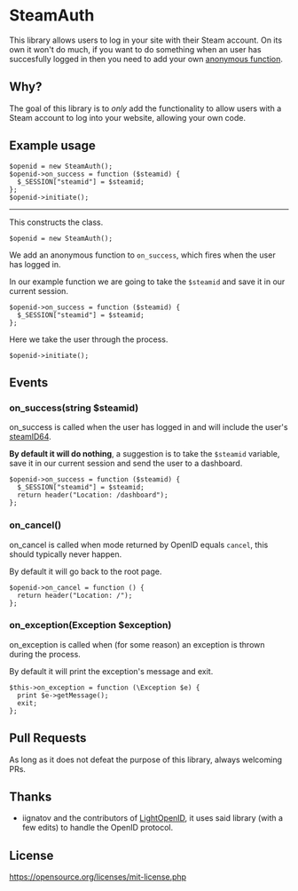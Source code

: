 # SteamAuth
This library allows users to log in your site with their Steam account. On its own it won't do much, if you want to do something when an user has succesfully logged in then you need to add your own [anonymous function](https://www.php.net/manual/en/functions.anonymous.php).

## Why?
The goal of this library is to _only_ add the functionality to allow users with a Steam account to log into your website, allowing your own code.

## Example usage

```
$openid = new SteamAuth();
$openid->on_success = function ($steamid) {
  $_SESSION["steamid"] = $steamid;
};
$openid->initiate();
```

---

This constructs the class.

```
$openid = new SteamAuth();
```
We add an anonymous function to `on_success`, which fires when the user has logged in.

In our example function we are going to take the `$steamid` and save it in our current session.

```
$openid->on_success = function ($steamid) {
  $_SESSION["steamid"] = $steamid;
};
```

Here we take the user through the process.

```
$openid->initiate();
```

## Events

### on_success(string $steamid)

on_success is called when the user has logged in and will include the user's [steamID64](https://developer.valvesoftware.com/wiki/SteamID).

**By default it will do nothing**, a suggestion is to take the `$steamid` variable, save it in our current session and send the user to a dashboard.

```
$openid->on_success = function ($steamid) {
  $_SESSION["steamid"] = $steamid;
  return header("Location: /dashboard");
};
```

### on_cancel()

on_cancel is called when mode returned by OpenID equals `cancel`, this should typically never happen.

By default it will go back to the root page.

```
$openid->on_cancel = function () {
  return header("Location: /");
};
```

### on_exception(Exception $exception)

on_exception is called when (for some reason) an exception is thrown during the process.

By default it will print the exception's message and exit.

```
$this->on_exception = function (\Exception $e) {
  print $e->getMessage();
  exit;
};
```

## Pull Requests
As long as it does not defeat the purpose of this library, always welcoming PRs.

## Thanks
* iignatov and the contributors of [LightOpenID](https://github.com/iignatov/LightOpenID), it uses said library (with a few edits) to handle the OpenID protocol.

## License
https://opensource.org/licenses/mit-license.php
